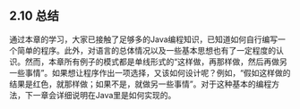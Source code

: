 ## 2.10 总结

通过本章的学习，大家已接触了足够多的Java编程知识，已知道如何自行编写一个简单的程序。此外，对语言的总体情况以及一些基本思想也有了一定程度的认识。然而，本章所有例子的模式都是单线形式的“这样做，再那样做，然后再做另一些事情”。如果想让程序作出一项选择，又该如何设计呢？例如，“假如这样做的结果是红色，就那样做；如果不是，就做另一些事情”。对于这种基本的编程方法，下一章会详细说明在Java里是如何实现的。
